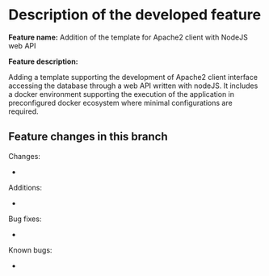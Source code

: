 # Description of the developed feature

__Feature name:__ Addition of the template for Apache2 client with NodeJS web API

__Feature description:__

Adding a template supporting the development of Apache2 client interface accessing
the database through a web API written with nodeJS. It includes a docker environment
supporting the execution of the application in preconfigured docker ecosystem where
minimal configurations are required.

## Feature changes in this branch

Changes:

*

Additions:

*

Bug fixes:

*

Known bugs:

*
